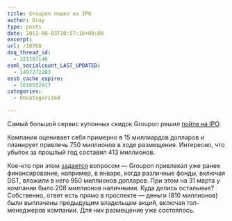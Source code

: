 ```yaml
---
title: Groupon пошел на IPO
author: Gray
type: posts
date: 2011-06-03T10:57:16+00:00
excerpt:
url: /10768
dsq_thread_id:
  - 321187146
esml_socialcount_LAST_UPDATED:
  - 1497272283
essb_cache_expire:
  - 1616552917
categories:
  - Uncategorized

---
```








Самый большой сервис купонных скидок Groupon решил [пойти на IPO][1].

Компания оценивает себя примерно в 15 миллиардов долларов и планирует привлечь 750 миллионов в ходе размещения. Интересно, что убыток за прошлый год составил 413 миллионов.

Кое-кто при этом [задается][2] вопросом — Groupon привлекал уже ранее финансирование, например, в январе, когда различные фонды, включая DST, вложили в него 950 миллионов долларов. При этом на 31 марта у компании было 208 миллионов наличными. Куда делись остальные? Собственно, ответ есть прямо в проспекте — деньги (810 миллионов) были выплачены предыдущим владельцам акций, включая топ-менеджеров компании. Для них размещение уже состоялось.

 [1]: http://www.businessinsider.com/groupon-files-for-ipo-2011-6?op=1
 [2]: http://allthingsd.com/20110602/where-did-groupons-billion-dollars-go/